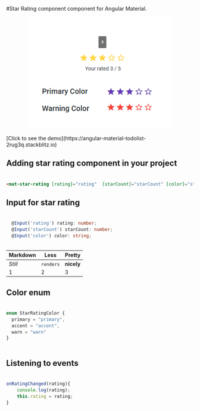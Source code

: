 #Star Rating component component for Angular Material.
<p align="center">
    <img  alt="Star Rating" src="img/starRating.png" class="img-responsive">
</p>
[Click to see the demo](https://angular-material-todolist-2rug3q.stackblitz.io)


## Adding star rating component in your project

```html

<mat-star-rating [rating]="rating"  [starCount]="starCount" [color]="starColor" (ratingUpdated)="onRatingChanged($event)"></mat-star-rating>

```
## Input for star rating

```typescript

  @Input('rating') rating: number;
  @Input('starCount') starCount: number;
  @Input('color') color: string;
  
```  

Markdown | Less | Pretty
--- | --- | ---
*Still* | `renders` | **nicely**
1 | 2 | 3

## Color enum
```typescript

enum StarRatingColor {
  primary = "primary",
  accent = "accent",
  warn = "warn"
}
  
```

## Listening to events
```typescript

onRatingChanged(rating){
	console.log(rating);
	this.rating = rating;
}
  
```
